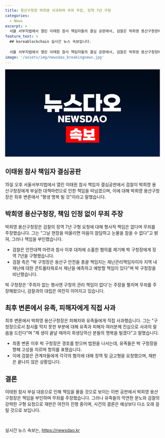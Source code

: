 ```yaml
---
title: 용산구청장 박희영 사과하며 무죄 주장, 징역 7년 구형
categories:
  - News
excerpt: >
  서울 서부지법에서 열린 이태원 참사 책임자들의 결심 공판에서, 검찰은 박희영 용산구청장에게 인파 대책을 마련하지 않고 부실하게 대응한 책임을 물었고, 유족들과 구청 간부들은 살인마로 항의했다. 박희영 용산구청장은 평생 명복을 빌며 사과하고 무죄를 주장했다. 검찰은 박 구청장뿐만 아니라 관계자들에게도 각각의 징역 형량을 요청했다.
feature_text: >
  ## koreablockchain 실시간 뉴스 속보입니다.

  서울 서부지법에서 열린 이태원 참사 책임자들의 결심 공판에서, 검찰은 박희영 용산구청장에게 인파 대책을 마련하지 않고 부실하게 대응한 책임을 물었고, 유족들과 구청 간부들은 살인마로 항의했다. 박희영 용산구청장은 평생 명복을 빌며 사과하고 무죄를 주장했다. 검찰은 박 구청장뿐만 아니라 관계자들에게도 각각의 징역 형량을 요청했다.
image: '/assets/img/newsdao_breakingnews.jpg'
---
```


<p><img src="/assets/img/newsdao_breakingnews.jpg" alt="koreablockchain 속보" /></p>

<h2>이태원 참사 책임자 결심공판</h2>

<p data-ke-size="size16"></p>

<p>15일 오후 서울서부지법에서 열린 이태원 참사 책임자 결심공판에서 검찰이 박희영 용산구청장에게 부실한 대책마련으로 인한 책임을 떠넘겼으며, 이에 대해 박희영 용산구청장은 최후 변론에서 "평생 명복 빌 것"이라고 말했습니다.</p>

<h2 data-ke-size="size26">박희영 용산구청장, 책임 인정 없이 무죄 주장</h2>

<p>박희영 용산구청장은 검찰의 징역 7년 구형 요청에 대해 형사적 책임은 없다며 무죄를 주장했습니다. 그는 "그날 현장을 떠올리면 마음이 참담하고 눈물을 참을 수 없다"고 밝혀, 그러나 책임을 부인했습니다.</p>

<ul>
  <li>검찰은 안전대책 마련과 참사 이후 대처에 소홀한 혐의를 제기해 박 구청장에게 징역 7년을 구형했습니다.</li>
  <li>검찰 측은 "박 구청장은 용산구 안전을 총괄 책임지는 재난관리책임자이자 지역 내 재난에 대한 콘트롤타워로서 재난을 예측하고 예방할 책임이 있다"며 박 구청장을 비난했습니다. </li>
</ul>

<p>박 구청장은 '주최자 없는 행사엔 구청의 관리 책임이 없다'는 주장을 펼치며 무죄를 주장해왔으나, 검찰과의 대립은 여전히 이어지고 있습니다.</p>

<p data-ke-size="size16"></p>

<h2 data-ke-size="size26">최후 변론에서 유족, 피해자에게 직접 사과</h2>

<p>최후 변론에서 박희영 용산구청장은 피해자와 유족들에게 직접 사과했습니다. 그는 "구청장으로서 참사를 막지 못한 부분에 대해 유족과 피해자 여러분께 진심으로 사과의 말씀을 드린다"며 "제 생이 끝날 때까지 희생당하신 분들의 명복을 빌겠다"고 말했습니다.</p>

<ul>
  <li>최종 변론 이후 박 구청장은 경호를 받으며 법원을 나서는데, 유족들은 박 구청장을 향해 고성을 지르며 항의를 표했습니다.</li>
  <li>이에 검찰은 관계자들에게 각각의 혐의에 대해 징역 및 금고형을 요청했으며, 재판은 끝나지 않은 상황입니다.</li>
</ul>

<p data-ke-size="size16"></p>

<h2 data-ke-size="size26">결론</h2>

<p>이태원 참사 부실 대응으로 인해 책임을 물을 것으로 보이는 이번 공판에서 박희영 용산구청장은 책임을 부인하며 무죄를 주장했습니다. 그러나 유족들의 막연한 분노와 검찰의 강력한 구형 요청으로 재판은 여전히 진행 중이며, 사건의 결론은 예상보다 다소 오래 걸릴 것으로 보입니다.</p>

<p data-ke-size="size16">&nbsp;</p>
실시간 뉴스 속보는, <a href="https://newsdao.kr" rel="dofollow">https://newsdao.kr</a>


